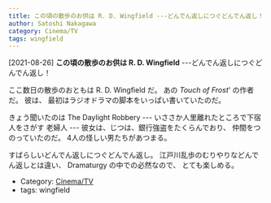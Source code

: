 ```yaml
---
title: この頃の散歩のお供は R. D. Wingfield ---どんでん返しにつぐどんでん返し！
author: Satoshi Nakagawa
category: Cinema/TV
tags: wingfield
---
```


[2021-08-26] **この頃の散歩のお供は R. D. Wingfield**  ---どんでん返しにつぐどんでん返し！

 ここ数日の散歩のおともは R. D. Wingfield だ。
あの _Touch of Frost_' の作者だ。
彼は、
最初はラジオドラマの脚本をいっぱい書いていたのだ。

 きょう聞いたのは
The Daylight Robbery ---
いささか人里離れたところで下宿人をさがす
老婦人 ---
彼女は、じつは、銀行強盗をたくらんでおり、
仲間をつのっていたのだ。
4人の怪しい男たちがあつまる。

 すばらしいどんでん返しにつぐどんでん返し。
江戸川乱歩のむりやりなどんでん返しとは違い、
Dramaturgy の中での必然なので、
とても楽しめる。

- Category: [Cinema/TV](https://merapano.github.io/categories.html#Cinema/TV)
- tags: wingfield
